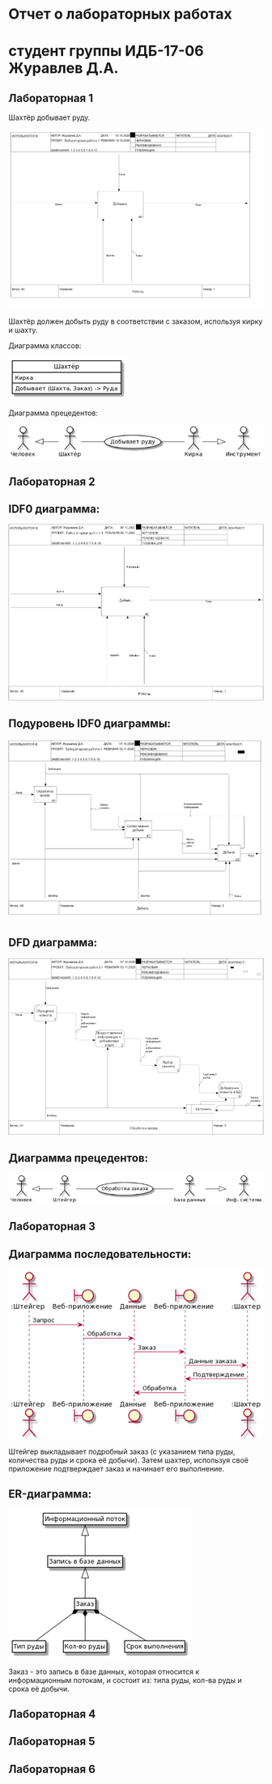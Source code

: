 # Отчет о лабораторных работах
# студент группы ИДБ-17-06 Журавлев Д.А.

## Лабораторная 1

Шахтёр добывает руду.

![Image alt](https://github.com/ZhuravlevD/projectIS/blob/main/lb1/IDF0.PNG)

Шахтёр должен добыть руду в соответствии с заказом, используя кирку и шахту.

Диаграмма классов:

![Image alt](https://github.com/ZhuravlevD/projectIS/blob/main/lb1/uml.png)

Диаграмма прецедентов:

![Image alt](https://github.com/ZhuravlevD/projectIS/blob/main/lb1/usecase.png)

## Лабораторная 2

## IDF0 диаграмма:

![Image alt](https://github.com/ZhuravlevD/projectIS/blob/main/lb2/1mod.PNG)

## Подуровень IDF0 диаграммы:

![Image alt](https://github.com/ZhuravlevD/projectIS/blob/main/lb2/2mod.PNG)

## DFD диаграмма:

![Image alt](https://github.com/ZhuravlevD/projectIS/blob/main/lb2/3mod.PNG)

## Диаграмма прецедентов:

![Image alt](https://github.com/ZhuravlevD/projectIS/blob/main/lb2/uml1.png)
## Лабораторная 3

## Диаграмма последовательности:

![Image alt](https://github.com/ZhuravlevD/projectIS/blob/main/lb3/uml2.png)

Штейгер выкладывает подробный заказ (с указанием типа руды, количества руды и срока её добычи). Затем шахтер, используя своё приложение подтверждает заказ и начинает его выполнение.

## ER-диаграмма:

![Рисунок](https://github.com/ZhuravlevD/projectIS/blob/main/lb3/er.png)

Заказ - это запись в базе данных, которая относится к информационным потокам, и состоит из: типа руды, кол-ва руды и срока её добычи.
## Лабораторная 4

## Лабораторная 5

## Лабораторная 6
